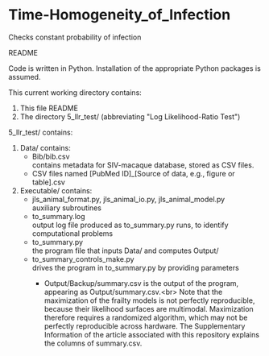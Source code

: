 # Time-Homogeneity_of_Infection
Checks constant probability of infection

README

Code is written in Python.
Installation of the appropriate Python packages is assumed.

This current working directory contains:
    <ol>
        <li>This file README</li>
        <li>The directory 5_llr_test/ (abbreviating "Log Likelihood-Ratio Test")</li>
    </ol>
5_llr_test/ contains:  
    <ol>
    <li>Data/ contains:  
        <ul>
            <li>Bib/bib.csv  
            contains metadata for SIV-macaque database, stored as CSV files.</li>
            <li>CSV files
            named [PubMed ID]_[Source of data, e.g., figure or table].csv</li> 
        </ul>
    <li>Executable/ contains:  
        <ul>
            <li>jls_animal_format.py, jls_animal_io.py, jls_animal_model.py  
                auxiliary subroutines</li>
            <li>to_summary.log  
            output log file produced as to_summary.py runs, to identify computational problems</li>
           <li>to_summary.py  
            the program file that inputs Data/ and computes Output/</li>
            <li>to_summary_controls_make.py  
            drives the program in to_summary.py by providing parameters</li>
        <ul>
    </li> 
    <li>Output/Backup/summary.csv is the output of the program, appearing as Output/summary.csv.<br\>
        Note that the maximization of the frailty models is not perfectly reproducible, 
        because their likelihood surfaces are multimodal. Maximization therefore requires a 
        randomized algorithm, which may not be perfectly reproducible across hardware. The
        Supplementary Information of the article associated with this repository explains the 
        columns of summary.csv.</li>
    </ol>
        
